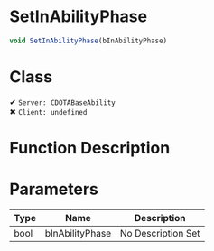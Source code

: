 # SetInAbilityPhase
```js	
void SetInAbilityPhase(bInAbilityPhase)
```
# Class
✔ `Server: CDOTABaseAbility`  
✖ `Client: undefined`  

# Function Description

# Parameters
Type|Name|Description
--|--|--
bool|bInAbilityPhase|No Description Set
